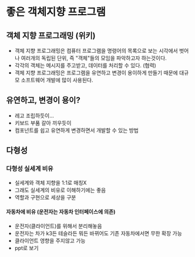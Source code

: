 # 좋은 객체지향 프로그램

## 객체 지향 프로그래밍 (위키)
- 객체 지향 프로그래밍은 컴퓨터 프로그램을 명령어의 목록으로 보는 시각에서 벗어나 여러개의 독립된 단위, 즉 "객체"들의 모임을 파악하고자 하는것이다.
- 각각의 객체는 메시지를 주고받고, 데이터를 처리할 수 있다. (협력)
- 객체 지향 프로그래밍은 프로그램을 유연하고 변경이 용이하게 만들기 때문에 대규모 소프트웨어 개발에 많이 사용된다.

## 유연하고, 변경이 용이?
- 레고 조립하듯이...
- 키보드 부품 갈아 끼우듯이
- 컴포넌트를 쉽고 유연하게 변경하면서 개발할 수 있는 방법

## 다형성

### 다형성 실세계 비유
- 실세계와 객체 지향을 1:1로 매칭X
- 그래도 실세계의 비유로 이해하기에는 좋음
- 역할과 구현으로 세상을 구분
#### 자동차에 비유 (운전자는 자동차 인터페이스에 의존)
- 운전자(클라이언트)를 위해서 분리해놓음
- 운전자는 차가 k3든 테슬라든 뭐든 바뀌어도 기존 자동차에서면 무한 확장 가능
- 클라이언트 영향을 주지않고 가능
- ppt로 보기
